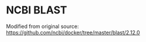 # NCBI BLAST

Modified from original source: https://github.com/ncbi/docker/tree/master/blast/2.12.0
